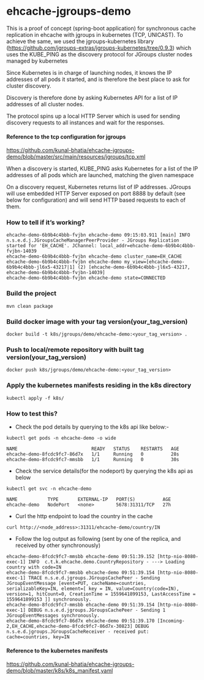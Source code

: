 # ehcache-jgroups-demo
This is a proof of concept (spring-boot application) for synchronous cache replication in ehcache with jgroups in kubernetes (TCP, UNICAST).
To achieve the same, we used the jgroups-kubernetes library (https://github.com/jgroups-extras/jgroups-kubernetes/tree/0.9.3)
which uses the KUBE_PING as the discovery protocol for JGroups cluster nodes managed by kubernetes

Since Kubernetes is in charge of launching nodes, it knows the IP addresses of all pods it started, and is therefore the best place to ask for cluster discovery.

Discovery is therefore done by asking Kubernetes API for a list of IP addresses of all cluster nodes.

The protocol spins up a local HTTP Server which is used for sending discovery requests to all instances and wait for the responses.

#### Reference to the tcp configuration for jgroups
https://github.com/kunal-bhatia/ehcache-jgroups-demo/blob/master/src/main/resources/jgroups/tcp.xml

When a discovery is started, KUBE_PING asks Kubernetes for a list of the IP addresses of all pods which are launched, matching the given namespace

On a discovery request, Kubernetes returns list of IP addresses. JGroups will use embedded HTTP Server exposed on port 8888 by default (see below for configuration) and will send HTTP based requests to each of them.

### How to tell if it’s working?
```
ehcache-demo-6b9b4c4bbb-fvjbn ehcache-demo 09:15:03.911 [main] INFO  n.s.e.d.j.JGroupsCacheManagerPeerProvider - JGroups Replication started for 'EH_CACHE'. JChannel: local_addr=ehcache-demo-6b9b4c4bbb-fvjbn-14039
ehcache-demo-6b9b4c4bbb-fvjbn ehcache-demo cluster_name=EH_CACHE
ehcache-demo-6b9b4c4bbb-fvjbn ehcache-demo my_view=[ehcache-demo-6b9b4c4bbb-jl6x5-43217|1] (2) [ehcache-demo-6b9b4c4bbb-jl6x5-43217, ehcache-demo-6b9b4c4bbb-fvjbn-14039]
ehcache-demo-6b9b4c4bbb-fvjbn ehcache-demo state=CONNECTED
```
### Build the project
```
mvn clean package
```

### Build docker image with your tag version(your_tag_version)
```
docker build -t k8s/jgroups/demo/ehcache-demo:<your_tag_version> .
```

### Push to local/remote repository with built tag version(your_tag_version)
```
docker push k8s/jgroups/demo/ehcache-demo:<your_tag_version>
```

### Apply the kubernetes manifests residing in the k8s directory
```
kubectl apply -f k8s/
```

### How to test this?
  * Check the pod details by querying to the k8s api like below:-
```
kubectl get pods -n ehcache-demo -o wide

NAME                           READY   STATUS    RESTARTS   AGE   
ehcache-demo-8fcdc9fc7-86d7x   1/1     Running   0          28s 
ehcache-demo-8fcdc9fc7-mmsbb   1/1     Running   0          30s 
```
  * Check the service details(for the nodeport) by querying the k8s api as below
```
kubectl get svc -n ehcache-demo

NAME           TYPE       EXTERNAL-IP   PORT(S)          AGE
ehcache-demo   NodePort   <none>        5678:31311/TCP   27h
```
  * Curl the http endpoint to load the country in the cache
```
curl http://<node_address>:31311/ehcache-demo/country/IN
```
  * Follow the log output as following (sent by one of the replica, and received by other synchronously)
```
ehcache-demo-8fcdc9fc7-mmsbb ehcache-demo 09:51:39.152 [http-nio-8080-exec-1] INFO  c.t.k.ehcache.demo.CountryRepository - ---> Loading country with code=IN
ehcache-demo-8fcdc9fc7-mmsbb ehcache-demo 09:51:39.154 [http-nio-8080-exec-1] TRACE n.s.e.d.jgroups.JGroupsCachePeer - Sending JGroupEventMessage [event=PUT, cacheName=countries, serializableKey=IN, element=[ key = IN, value=Country(code=IN), version=1, hitCount=0, CreationTime = 1559641899153, LastAccessTime = 1559641899153 ]] synchronously.
ehcache-demo-8fcdc9fc7-mmsbb ehcache-demo 09:51:39.154 [http-nio-8080-exec-1] DEBUG n.s.e.d.jgroups.JGroupsCachePeer - Sending 1 JGroupEventMessages synchronously.
ehcache-demo-8fcdc9fc7-86d7x ehcache-demo 09:51:39.170 [Incoming-2,EH_CACHE,ehcache-demo-8fcdc9fc7-86d7x-30823] DEBUG n.s.e.d.jgroups.JGroupsCacheReceiver - received put:             cache=countries, key=IN
```

#### Reference to the kubernetes manifests
https://github.com/kunal-bhatia/ehcache-jgroups-demo/blob/master/k8s/k8s_manifest.yaml
